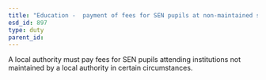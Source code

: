 ```yaml
---
title: "Education -  payment of fees for SEN pupils at non-maintained schools"
esd_id: 897
type: duty
parent_id:  
---
```


A local authority must pay fees for SEN pupils attending institutions not maintained by a local authority in certain circumstances.

